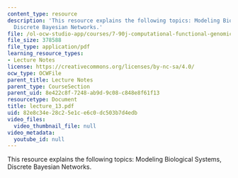 ```yaml
---
content_type: resource
description: 'This resource explains the following topics: Modeling Biological Systems,
  Discrete Bayesian Networks.'
file: /ol-ocw-studio-app/courses/7-90j-computational-functional-genomics-spring-2005/82e8c34e28c25e1ce6c0dc503b7d4edb_lecture_13.pdf
file_size: 378588
file_type: application/pdf
learning_resource_types:
- Lecture Notes
license: https://creativecommons.org/licenses/by-nc-sa/4.0/
ocw_type: OCWFile
parent_title: Lecture Notes
parent_type: CourseSection
parent_uid: 8e422c8f-7248-ab9d-9c08-c848e8f61f13
resourcetype: Document
title: lecture_13.pdf
uid: 82e8c34e-28c2-5e1c-e6c0-dc503b7d4edb
video_files:
  video_thumbnail_file: null
video_metadata:
  youtube_id: null
---
```

This resource explains the following topics: Modeling Biological Systems, Discrete Bayesian Networks.